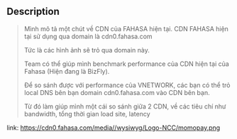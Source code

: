 ## Description

>Mình mô tả một chút về CDN của FAHASA hiện tại.
>CDN FAHASA hiện tại sử dụng qua domain là cdn0.fahasa.com
>
>Tức là các hình ảnh sẽ trỏ qua domain này.
>
>Team có thể giúp mình benchmark performance của CDN hiện tại của Fahasa (Hiện đang là BizFly).
>
>Để so sánh được với performance của VNETWORK, các bạn có thể trỏ local DNS bên bạn domain cdn0.fahasa.com vào CDN bên bạn.
>
>Từ đó làm giúp mình một cái so sánh giữa 2 CDN, về các tiêu chí như bandwidth, tổng thời gian load site, latency

link: https://cdn0.fahasa.com/media//wysiwyg/Logo-NCC/momopay.png
